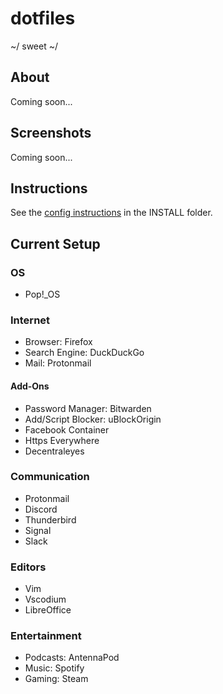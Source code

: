 # dotfiles

~/ sweet ~/

## About

Coming soon...

## Screenshots

Coming soon...

## Instructions

See the [config instructions](INSTALL/INSTRUCTIONS.md) in the INSTALL folder.

## Current Setup

### OS

- Pop!_OS

### Internet

- Browser: Firefox
- Search Engine: DuckDuckGo
- Mail: Protonmail

#### Add-Ons

- Password Manager: Bitwarden
- Add/Script Blocker: uBlockOrigin
- Facebook Container
- Https Everywhere
- Decentraleyes

### Communication

- Protonmail
- Discord
- Thunderbird
- Signal
- Slack

### Editors

- Vim
- Vscodium
- LibreOffice

### Entertainment

- Podcasts: AntennaPod
- Music: Spotify
- Gaming: Steam
